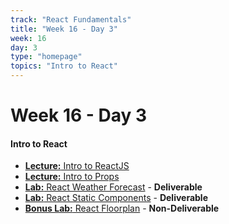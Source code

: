 ```yaml
---
track: "React Fundamentals"
title: "Week 16 - Day 3"
week: 16
day: 3
type: "homepage"
topics: "Intro to React"
---
```


# Week 16 - Day 3

#### Intro to React

- [**Lecture:** Intro to ReactJS](/react-fundamentals/week-16/day-3/lecture-materials/intro-to-react/)
- [**Lecture:** Intro to Props](/react-fundamentals/week-16/day-3/lecture-materials/intro-to-props/)
- [**Lab:** React Weather Forecast](/react-fundamentals/week-16/day-3/labs/react-weather-forecast/) - **Deliverable**
- [**Lab:** React Static Components](/react-fundamentals/week-16/day-3/labs/react-static-components/) - **Deliverable**
- [**Bonus Lab:** React Floorplan](/react-fundamentals/week-16/day-3/labs/react-floorplan/) - **Non-Deliverable**
